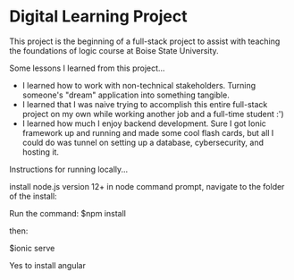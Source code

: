 # Digital Learning Project

This project is the beginning of a full-stack project to assist with teaching the foundations of logic course at Boise State University.

Some lessons I learned from this project...
* I learned how to work with non-technical stakeholders. Turning someone's "dream" application into something tangible. 
* I learned that I was naive trying to accomplish this entire full-stack project on my own while working another job and a full-time student :')
* I learned how much I enjoy backend development. Sure I got Ionic framework up and running and made some cool flash cards, but all I could do was tunnel on setting up a database, cybersecurity, and hosting it.


Instructions for running locally... 

install node.js version 12+
in node command prompt, navigate to the folder of the install:

Run the command:
$npm install

then:

$ionic serve

Yes to install angular


